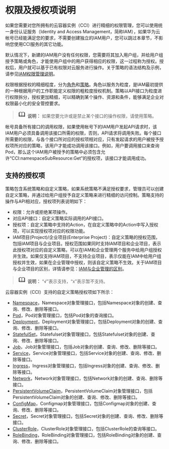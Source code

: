 # 权限及授权项说明<a name="cci_02_0081"></a>

如果您需要对您所拥有的云容器实例（CCI）进行精细的权限管理，您可以使用统一身份认证服务（Identity and Access Management，简称IAM），如果华为云帐号已经能满足您的要求，不需要创建独立的IAM用户，您可以跳过本章节，不影响您使用CCI服务的其它功能。

默认情况下，新建的IAM用户没有任何权限，您需要将其加入用户组，并给用户组授予策略或角色，才能使用户组中的用户获得相应的权限，这一过程称为授权。授权后，用户就可以基于已有权限对云服务进行操作。关于策略的语法结构及示例，请参见[IAM权限管理说明](https://support.huaweicloud.com/productdesc-iam/iam_01_0036.html)。

权限根据授权的精细程度，分为[角色](https://support.huaweicloud.com/usermanual-iam/iam_01_0601.html)和[策略](https://support.huaweicloud.com/usermanual-iam/iam_01_0017.html)。角色以服务为粒度，是IAM最初提供的一种根据用户的工作职能定义权限的粗粒度授权机制。策略以API接口为粒度进行权限拆分，授权更加精细，可以精确到某个操作、资源和条件，能够满足企业对权限最小化的安全管控要求。

>![](public_sys-resources/icon-note.gif) **说明：** 
>如果您要允许或是禁止某个接口的操作权限，请使用策略。

帐号具备所有接口的调用权限，如果使用帐号下的IAM用户发起API请求时，该IAM用户必须具备调用该接口所需的权限，否则，API请求将调用失败。每个接口所需要的权限，与各个接口所对应的授权项相对应，只有发起请求的用户被授予授权项所对应的策略，该用户才能成功调用该接口。例如，用户要调用接口来查询Pod，那么这个IAM用户被授予的策略中必须包含允许“CCI:namespaceSubResource:Get”的授权项，该接口才能调用成功。

## 支持的授权项<a name="section534924411819"></a>

策略包含系统策略和自定义策略，如果系统策略不满足授权要求，管理员可以创建自定义策略，并通过给用户组授予自定义策略来进行精细的访问控制。策略支持的操作与API相对应，授权项列表说明如下：

-   权限：允许或拒绝某项操作。
-   对应API接口：自定义策略实际调用的API接口。
-   授权项：自定义策略中支持的Action，在自定义策略中的Action中写入授权项，可以实现授权项对应的权限功能。
-   IAM项目\(Project\)/企业项目\(Enterprise Project\)：自定义策略的授权范围，包括IAM项目与企业项目。授权范围如果同时支持IAM项目和企业项目，表示此授权项对应的自定义策略，可以在IAM和企业管理两个服务中给用户组授权并生效。如果仅支持IAM项目，不支持企业项目，表示仅能在IAM中给用户组授权并生效，如果在企业管理中授权，则该自定义策略不生效。关于IAM项目与企业项目的区别，详情请参见：[IAM与企业管理的区别](https://support.huaweicloud.com/iam_faq/iam_01_0101.html)。

>![](public_sys-resources/icon-note.gif) **说明：** 
>“√”表示支持，“x”表示暂不支持。

云容器实例（CCI）支持的自定义策略授权项如下所示：

-   [Namespace](授权项分类.md#table6129054123319)，Namespace对象管理接口，包括Namespace对象的创建、查询、修改、删除等接口。
-   [Pod](授权项分类.md#table529334703410)，Pod对象管理接口，包括Pod对象的查询接口。
-   [Deployment](授权项分类.md#table143443429359)，Deployment对象管理接口，包括Deployment对象的创建、查询、修改、删除等接口。
-   [StatefulSet](授权项分类.md#table343214243612)，Statefulset对象管理接口，包括Statefulset对象的创建、查询、修改、删除等接口。
-   [Job](授权项分类.md#table1418741013812)，Job对象管理接口，包括Job对象的创建、查询、修改、删除等接口。
-   [Service](授权项分类.md#table18967205317382)，Service对象管理接口，包括Service对象的创建、查询、修改、删除等接口。
-   [Ingress](授权项分类.md#table1058854619393)，Ingress对象管理接口，包括Ingress对象的创建、查询、修改、删除等接口。
-   [Network](授权项分类.md#table19741529184014)，Network对象管理接口，包括Network对象的创建、查询、删除等接口。
-   [PersistentVolumeClaim](授权项分类.md#table10321129164113)，PersistentVolumeClaim对象管理接口，包括PersistentVolumeClaim对象的创建、查询、修改、删除等接口。
-   [ConfigMap](授权项分类.md#table833064864119)，Configmap对象管理接口，包括Configmap对象的创建、查询、修改、删除等接口。
-   [Secret](授权项分类.md#table16668191964212)，Secret对象管理接口，包括Secret对象的创建、查询、修改、删除等接口。
-   [ClusterRole](授权项分类.md#table20115101512434)，ClusterRole对象管理接口，包括ClusterRole的查询等接口。
-   [RoleBinding](授权项分类.md#table76812431102)，RoleBinding对象管理接口，包括RoleBinding对象的创建、查询、修改、删除等接口。

